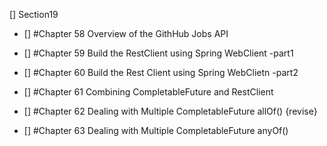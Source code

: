 [] Section19
- [] #Chapter 58 Overview of the GithHub Jobs API 
- [] #Chapter 59 Build the RestClient using Spring WebClient -part1
- [] #Chapter 60 Build the Rest Client using Spring WebClietn -part2
- [] #Chapter 61 Combining CompletableFuture and RestClient
- [] #Chapter 62 Dealing with Multiple CompletableFuture allOf()
  {revise}
  
- [] #Chapter 63 Dealing with Multiple CompletableFuture anyOf()